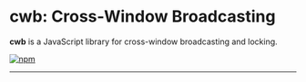 cwb: Cross-Window Broadcasting
===

**cwb** is a JavaScript library for cross-window broadcasting and locking.

[![npm][npm-image]][npm-url]

---

[npm-image]: https://img.shields.io/npm/v/cwb.svg?style=flat-square
[npm-url]: https://www.npmjs.com/package/cwb
